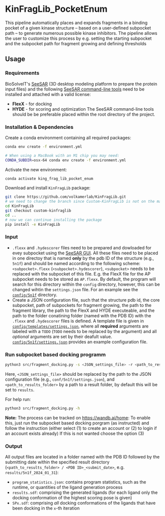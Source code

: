 # KinFragLib_PocketEnum
This pipeline automatically places and expands fragments in a binding pocket of a given kinase structure – based on a user-defined subpocket path – to generate numerous possible kinase inhibitors. The pipeline allows the user to customize this process by e.g. setting the starting subpocket and the subpocket path for fragment growing and defining thresholds

## Usage

### Requirements
BioSolveIT's [SeeSAR](https://www.biosolveit.de/SeeSAR) (3D desktop modeling platform to prepare the protein input files) and the following [SeeSAR command-line tools](https://www.biosolveit.de/download/) need to be installed and attached with a valid license:
* **FlexX** - for docking
* **HYDE** - for scoring and optimization 
The SeeSAR command-line tools should be be preferable placed within the root directory of the project.

### Installation & Dependencies
Create a conda environment containing all required packages:
```bash
conda env create -f environment.yml
```
```bash
# When using a MacBook with an M1 chip you may need:
CONDA_SUBDIR=osx-64 conda env create -f environment.yml
```
Activate the new environment:
```bash
conda activate king_frag_lib_pocket_enum
```

Download and install `KinFragLib` package:
```bash
git clone https://github.com/volkamerlab/KinFragLib.git
# we need to change the branch since Custom-KinFragLib is not on the main branch yet:
cd KinFragLib
git checkout custom-kinfraglib
cd ..
# now we can continue installing the package
pip install -e KinFragLib
```

### Input
* `.flexx` and `.hydescorer` files need to be prepared and dowloaded for evey subpocket using the [SeeSAR GUI](https://www.biosolveit.de/SeeSAR). All these files need to be placed in one directoy that is named **only** by the pdb ID  of the structure (e.g., `5n1f`) and should be named according to the following scheme: `<subpocket>.flexx` (`<subpocket>.hydescorer`), `<subpocket>` needs to be replaced with the subpocket of this file. E.g. the FlexX file for the AP subpocket needs to be stored as `AP.flexx`. By default, the program will search for this directory within the `config` directory, however, this can be changed wihtin the `settings.json` file. For an example see the [`config/5n1f`](config/5n1f) directory.
* Create a JSON configuration file, such that the structure pdb id, the core subpocket, path of subpockets for fragment growing, the path to the fragment library, the path to the FlexX and HYDE executeable, and the path to the folder conatining folder (named with the PDB ID) with the `.flexx` and `.hydescorer` files is defined. A template file is given in [`config/templates/settings.json`](config/templates/settings.json), where all **required** arguments are labeled with a `TODO` (`TODO` needs to be replaced by the argument) and all *optional* arguments are set by their deafult value. [`config/5n1f/settings.json`](config/5n1f/settings.json) provides an example configuration file.

### Run subpocket based docking programm
```bash
python3 src/fragment_docking.py -s <JSON_settings_file> -r <path_to_results_folder> 
```
Here, `<JSON_settings_file>` should be replaced by the path to the JSON configuration file (e.g., `conf/5n1f/settings.json`), and `<path_to_results_folder>` by a path to a result folder, by default this will be set to `results`.

For help run:
```bash
python3 src/fragment_docking.py -h
```

**Note:** The process can be tracked on https://wandb.ai/home:
    To enable this, just run the subpocket based docking porgram (as instructed) and follow the instruction (either select (1) to create an account or (2) to login if an account exists already)
If this is not wanted choose the option (3)

### Output
All output files are located in a folder named with the PDB ID followed by the submitting date within the specified result directory (`<path_to_results_folder> / <PDB ID>_<submit_date>`, e.g. `results/5n1f_2024_01_31`):
* `program_statistics.json`: contains program statistics, such as the runtime, or quantities of the ligand generation process
* `results.sdf`: comprising the generated ligands (for each ligand only the docking conformation of the highest scoring pose is given)
* `SPx.sdf`: comprising *all* docking conformations of the ligands that have been docking in the `x`-th iteration
